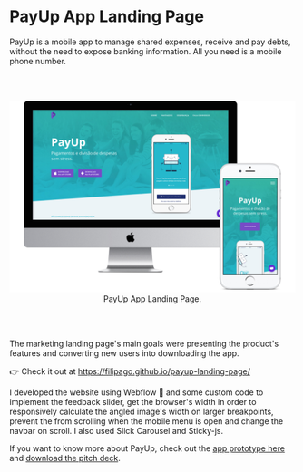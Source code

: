 # PayUp App Landing Page

PayUp is a mobile app to manage shared expenses, receive and pay debts, without the need to
expose banking information. All you need is a mobile phone number.

<br></br>
<p align="center">
<img src="https://raw.githubusercontent.com/FilipaGo/payup-landing-page/master/_images_readme/mockup-site.jpg" width="1000" />
PayUp App Landing Page.
</p>
<br></br>

The marketing landing page's main goals were presenting the product's features and converting new users into downloading the app.

👉 Check it out at https://filipago.github.io/payup-landing-page/

I developed the website using Webflow 🤟 and some custom code to implement the feedback slider, get the browser's width in order to responsively calculate the angled image's width on larger breakpoints, prevent the <body> from scrolling when the mobile menu is open and change the navbar on scroll. I also used Slick Carousel and Sticky-js.

If you want to know more about PayUp, check out the [app prototype here](https://github.com/FilipaGo/payup-app-prototype "PayUp App prototype") and [download the pitch deck](https://github.com/FilipaGo/payup-app-prototype-principle/raw/master/_docs_readme/pitch_payup.key "PayUp Pitch Deck").
